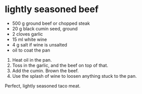 lightly seasoned beef
=====================

* 500 g ground beef or chopped steak
* 20 g black cumin seed, ground
* 2 cloves garlic
* 15 ml white wine
* 4 g salt if wine is unsalted
* oil to coat the pan

1. Heat oil in the pan.
2. Toss in the garlic, and the beef on top of that.
3. Add the cumin. Brown the beef.
4. Use the splash of wine to loosen anything stuck to the pan.

Perfect, lightly seasoned taco meat.

